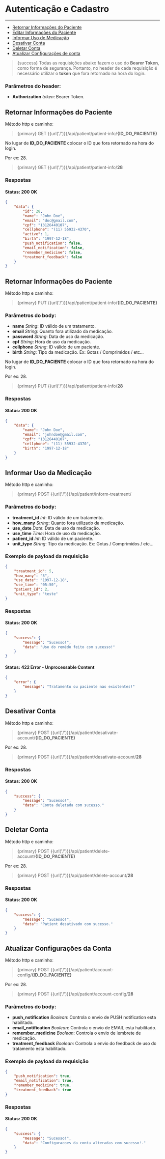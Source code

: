# Autenticação e Cadastro

---

- [Retornar Informações do Paciente](#retornar-pacient-infos)
- [Editar Informações do Paciente](#editar-pacient-infos)
- [Informar Uso de Medicação](#informar-uso-medicacao)
- [Desativar Conta](#desativar)
- [Deletar Conta](#deletar)
- [Atualizar Configurações de conta](#atualizar-configuracao-de-conta)

> {success} Todas as requisições abaixo fazem o uso do **Bearer Token**, como forma de segurança. Portanto, no header de cada requisição é necessário utilizar o **token** que fora retornado na hora do login.

### Parâmetros do header:

- **Authorization**  _token_: Bearer Token.


<a name="retornar-pacient-infos"></a>
## Retornar Informações do Paciente

Método http e caminho: 

> {primary} GET {{url('/')}}/api/patient/patient-info/**{ID_DO_PACIENTE}**

No lugar de **ID_DO_PACIENTE** colocar o ID que fora retornado na hora do login.

Por ex: 28.

> {primary} GET {{url('/')}}/api/patient/patient-info/**28**

### Respostas

#### Status: 200 OK

```json
{
    "data": {
        "id": 28,
        "name": "John Doe",
        "email": "doc@gmail.com",
        "cpf": "13126440107",
        "cellphone": "(11) 55932-4370",
        "active": 1,
        "birth": "1997-12-18",
        "push_notification": false,
        "email_notification": false,
        "remember_medicine": false,
        "treatment_feedback": false
    }
}
```

<a name="editar-pacient-infos"></a>
## Retornar Informações do Paciente

Método http e caminho: 

> {primary} PUT {{url('/')}}/api/patient/patient-info/**{ID_DO_PACIENTE}**

### Parâmetros do body:
- **name**  _String_: ID válido de um tratamento.
- **email**  _String_: Quanto fora utilizado da medicação.
- **password**  _String_: Data de uso da medicação.
- **cpf**  _String_: Hora de uso da medicação.
- **cellphone**  _String_: ID válido de um paciente.
- **birth**  _String_: Tipo da medicação. Ex: Gotas / Comprimidos / etc...

No lugar de **ID_DO_PACIENTE** colocar o ID que fora retornado na hora do login.

Por ex: 28.

> {primary} PUT {{url('/')}}/api/patient/patient-info/**28**

### Respostas

#### Status: 200 OK

```json
{
    "data": {
        "name": "John Doe",
        "email": "johndoe@gmail.com",
        "cpf": "13126440107",
        "cellphone": "(11) 55932-4370",
        "birth": "1997-12-18"
    }
}
```

<a name="informar-uso-medicacao"></a>
## Informar Uso da Medicação

Método http e caminho: 

> {primary} POST {{url('/')}}/api/patient/inform-treatment/

### Parâmetros do body:

- **treatment_id**  _Int_: ID válido de um tratamento.
- **how_many**  _String_: Quanto fora utilizado da medicação.
- **use_date**  _Date_: Data de uso da medicação.
- **use_time**  _Time_: Hora de uso da medicação.
- **patient_id**  _Int_: ID válido de um paciente.
- **unit_type**  _String_: Tipo da medicação. Ex: Gotas / Comprimidos / etc...

### Exemplo de payload da requisição

```json
{
    "treatment_id": 5,
    "how_many": "5",
    "use_date": "1997-12-18",
    "use_time": "05:50",
    "patient_id": 2,
    "unit_type": "teste"
}
```

### Respostas

#### Status: 200 OK

```json
{
    "success": {
        "message": "Sucesso!",
        "data": "Uso do remédo feito com sucesso!"
    }
}
```
#### Status: 422 Error - Unprocessable Content

```json
{
    "error": {
        "message": "Tratamento ou paciente nao existentes!"
    }
}
```


<a name="desativar"></a>
## Desativar Conta

Método http e caminho: 

> {primary} POST {{url('/')}}/api/patient/desativate-account/**{ID_DO_PACIENTE}**

Por ex: 28.

> {primary} POST {{url('/')}}/api/patient/desativate-account/**28**



### Respostas

#### Status: 200 OK

```json
{
    "success": {
        "message": "Sucesso!",
        "data": "Conta deletada com sucesso."
    }
}
```
<a name="deletar"></a>
## Deletar Conta

Método http e caminho: 

> {primary} POST {{url('/')}}/api/patient/delete-account/**{ID_DO_PACIENTE}**

Por ex: 28.

> {primary} POST {{url('/')}}/api/patient/delete-account/**28**



### Respostas

#### Status: 200 OK

```json
{
    "success": {
        "message": "Sucesso!",
        "data": "Patient desativado com sucesso."
    }
}
```


<a name="atualizar-configuracao-de-conta"></a>
## Atualizar Configurações da Conta

Método http e caminho: 

> {primary} POST {{url('/')}}/api/patient/account-config/**{ID_DO_PACIENTE}**

Por ex: 28.

> {primary} POST {{url('/')}}/api/patient/account-config/**28**


### Parâmetros do body:

- **push_notification**  _Boolean_: Controla o envio de PUSH notification esta habilitado.
- **email_notification**  _Boolean_: Controla o envio de EMAIL esta habilitado.
- **remember_medicine**  _Boolean_: Controla o envio de lembrete de medicação.
- **treatment_feedback**  _Boolean_: Controla o envio do feedback de uso do tratamento esta habilitado.

### Exemplo de payload da requisição

```json
{
    "push_notification": true,
    "email_notification": true,
    "remember_medicine": true,
    "treatment_feedback": true
}
```

### Respostas

#### Status: 200 OK

```json
{
    "success": {
        "message": "Sucesso!",
        "data": "Configuracoes da conta alteradas com sucesso!."
    }
}
```
